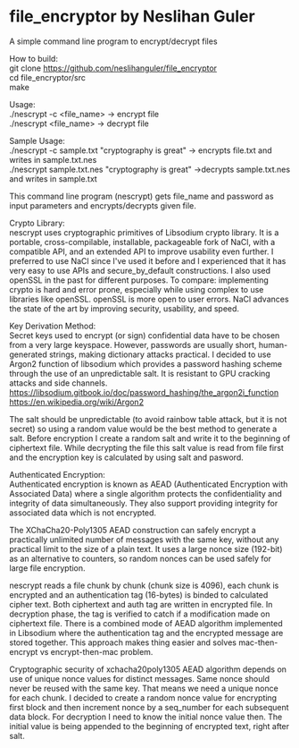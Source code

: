 # file_encryptor by Neslihan Guler
A simple command line program to encrypt/decrypt files

How to build:<br />
git clone https://github.com/neslihanguler/file_encryptor<br />
cd file_encryptor/src<br />
make<br />

Usage:<br />
./nescrypt -c <file_name> <password>  -> encrypt file  <br />
./nescrypt <file_name> <password> -> decrypt file<br />

Sample Usage:<br />
./nescrypt -c sample.txt "cryptography is great" -> encrypts file.txt and writes in sample.txt.nes<br />
./nescrypt sample.txt.nes "cryptography is great" ->decrypts sample.txt.nes and writes in sample.txt<br />

This command line program (nescrypt) gets file_name and password as input parameters and encrypts/decrypts given file. <br />

Crypto Library: <br />
nescrypt uses cryptographic primitives of Libsodium crypto library. 
It is a portable, cross-compilable, installable, packageable fork of NaCl, with a compatible API, and an extended API to improve usability even further. I preferred to use NaCl since I've used it before and I experienced that it has very easy to use APIs and secure_by_default constructions. I also used openSSL in the past for different purposes. To compare: implementing crypto is hard and error prone, especially while using complex to use libraries like openSSL. openSSL is more open to user errors. NaCl advances the state of the art by improving security, usability, and speed.<br />

Key Derivation Method:<br />
Secret keys used to encrypt (or sign) confidential data have to be chosen from a very large keyspace. However, passwords are usually short,  human-generated strings, making dictionary attacks practical. I decided to use Argon2 function of libsodium which provides a password hashing scheme through the use of an unpredictable salt. It is resistant to GPU cracking attacks and side channels.<br />
https://libsodium.gitbook.io/doc/password_hashing/the_argon2i_function<br />
https://en.wikipedia.org/wiki/Argon2<br />

The salt should be unpredictable (to avoid rainbow table attack, but it is not secret) so using a random value would be the best method to generate a salt. Before encryption I create a random salt and write it to the beginning of ciphertext file. While decrypting the file this salt value is read from file first and the encryption key is calculated by using salt and pasword. <br />

Authenticated Encryption: <br />
Authenticated encryption is known as AEAD (Authenticated Encryption with Associated Data) where a single algorithm protects the confidentiality and integrity of data simultaneously. They also support providing integrity for associated data which is not encrypted.<br />

The XChaCha20-Poly1305 AEAD construction can safely encrypt a practically unlimited number of messages with the same key, without any practical limit to the size of a plain text. It uses a large nonce size (192-bit) as an alternative to counters, so random nonces can be used safely for large file encryption. <br />

nescrypt reads a file chunk by chunk (chunk size is 4096), each chunk is encrypted and an authentication tag (16-bytes) is binded to calculated cipher text. Both ciphertext and auth tag are written in encrypted file. In decryption phase, the tag is verified to catch if a modification made on ciphertext file. There is a combined mode of AEAD algorithm implemented in Libsodium where the authentication tag and the encrypted message are stored together. This approach makes thing easier and solves mac-then-encrypt vs encrypt-then-mac problem.<br /> 

Cryptographic security of xchacha20poly1305 AEAD algorithm depends on use of unique nonce values for distinct messages. Same nonce should never be reused with the same key. That means we need a unique nonce for each chunk. I decided to create a random nonce value for encrypting first block and then increment nonce by a seq_number for each subsequent data block. For decryption I need to know the initial nonce value then. The initial value is being appended to the beginning of encrypted text, right after salt.





 
